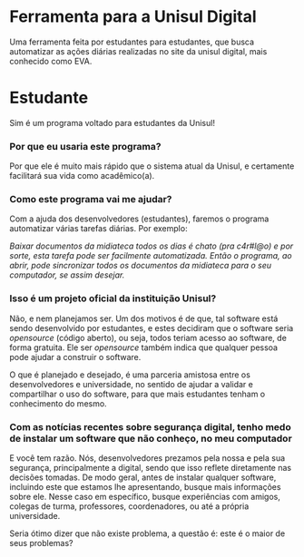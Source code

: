 # Ferramenta para a Unisul Digital

Uma ferramenta feita por estudantes para estudantes, que busca automatizar as ações diárias realizadas no site da unisul digital, mais conhecido como EVA.


# Estudante

Sim é um programa voltado para estudantes da Unisul!

### Por que eu usaria este programa?

Por que ele é muito mais rápido que o sistema atual da Unisul, e certamente facilitará sua vida como acadêmico(a).

### Como este programa vai me ajudar?

Com a ajuda dos desenvolvedores (estudantes), faremos o programa automatizar várias tarefas diárias. Por exemplo:

_Baixar documentos da midiateca todos os dias é chato (pra c4r#l@o) e por sorte, esta tarefa pode ser facilmente automatizada. Então o programa, ao abrir, pode sincronizar todos os documentos da midiateca para o seu computador, se assim desejar._

### Isso é um projeto oficial da instituição Unisul?

Não, e nem planejamos ser. Um dos motivos é de que, tal software está sendo desenvolvido por estudantes, e estes decidiram que o software seria _opensource_ (código aberto), ou seja, todos teriam acesso ao software, de forma gratuita. Ele ser _opensource_ também indica que qualquer pessoa pode ajudar a construir o software.

O que é planejado e desejado, é uma parceria amistosa entre os desenvolvedores e universidade, no sentido de ajudar a validar e compartilhar o uso do software, para que mais estudantes tenham o conhecimento do mesmo. 

### Com as notícias recentes sobre segurança digital, tenho medo de instalar um software que não conheço, no meu computador

E você tem razão. Nós, desenvolvedores prezamos pela nossa e pela sua segurança, principalmente a digital, sendo que isso reflete diretamente nas decisões tomadas. De modo geral, antes de instalar qualquer software, incluindo este que estamos lhe apresentando, busque mais informações sobre ele. Nesse caso em específico, busque experiências com amigos, colegas de turma, professores, coordenadores, ou até a própria universidade.

Seria ótimo dizer que não existe problema, a questão é: este é o maior de seus problemas?
